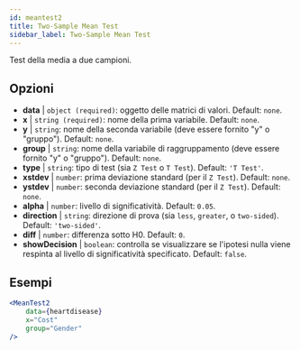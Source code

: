 ```yaml
---
id: meantest2
title: Two-Sample Mean Test
sidebar_label: Two-Sample Mean Test
---
```


Test della media a due campioni.

## Opzioni

* __data__ | `object (required)`: oggetto delle matrici di valori. Default: `none`.
* __x__ | `string (required)`: nome della prima variabile. Default: `none`.
* __y__ | `string`: nome della seconda variabile (deve essere fornito "y" o "gruppo"). Default: `none`.
* __group__ | `string`: nome della variabile di raggruppamento (deve essere fornito "y" o "gruppo"). Default: `none`.
* __type__ | `string`: tipo di test (sia `Z Test` o `T Test`). Default: `'T Test'`.
* __xstdev__ | `number`: prima deviazione standard (per il `Z Test`). Default: `none`.
* __ystdev__ | `number`: seconda deviazione standard (per il `Z Test`). Default: `none`.
* __alpha__ | `number`: livello di significatività. Default: `0.05`.
* __direction__ | `string`: direzione di prova (sia `less`, `greater`, o `two-sided`). Default: `'two-sided'`.
* __diff__ | `number`: differenza sotto H0. Default: `0`.
* __showDecision__ | `boolean`: controlla se visualizzare se l'ipotesi nulla viene respinta al livello di significatività specificato. Default: `false`.


## Esempi

```jsx live
<MeanTest2
    data={heartdisease} 
    x="Cost"
    group="Gender"
/>
```
